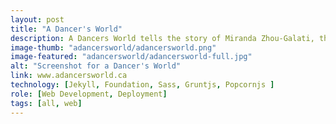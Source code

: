 ```yaml
---
layout: post
title: "A Dancer's World"
description: A Dancers World tells the story of Miranda Zhou-Galati, the lead dancer for  Shen Yun performing Arts.  The client did not require content to be updated regularly so Jekyll static site generator was used. This is hosted on Amazon S3 bucket"
image-thumb: "adancersworld/adancersworld.png"
image-featured: "adancersworld/adancersworld-full.jpg"
alt: "Screenshot for a Dancer's World"
link: www.adancersworld.ca
technology: [Jekyll, Foundation, Sass, Gruntjs, Popcornjs ]
role: [Web Development, Deployment]
tags: [all, web]
---
```

